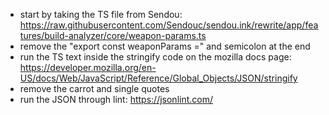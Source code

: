 * start by taking the TS file from Sendou: https://raw.githubusercontent.com/Sendouc/sendou.ink/rewrite/app/features/build-analyzer/core/weapon-params.ts
* remove the "export const weaponParams =" and semicolon at the end
* run the TS text inside the stringify code on the mozilla docs page: https://developer.mozilla.org/en-US/docs/Web/JavaScript/Reference/Global_Objects/JSON/stringify
* remove the carrot and single quotes
* run the JSON through lint: https://jsonlint.com/
